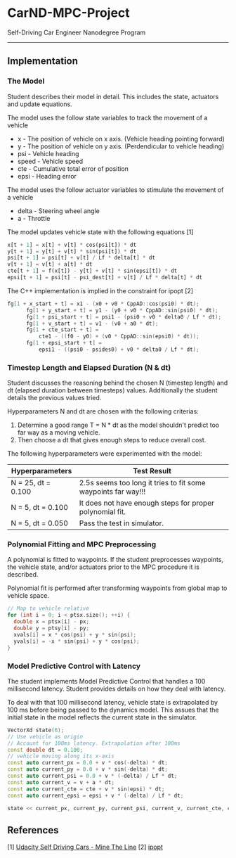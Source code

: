 # CarND-MPC-Project
Self-Driving Car Engineer Nanodegree Program

---

## Implementation

### The Model
Student describes their model in detail. This includes the state, actuators and update equations.

The model uses the follow state variables to track the movement of a vehicle
- x - The position of vehicle on x axis. (Vehicle heading pointing forward)
- y - The position of vehicle on y axis. (Perdendicular to vehicle heading)
- psi - Vehicle heading
- speed - Vehicle speed
- cte - Cumulative total error of position
- epsi - Heading error

The model uses the follow actuator variables to stimulate the movement of a vehicle
- delta - Steering wheel angle
- a - Throttle

The model updates vehicle state with the following equations [1]
```python
x[t + 1] = x[t] + v[t] * cos(psi[t]) * dt
y[t + 1] = y[t] + v[t] * sin(psi[t]) * dt
psi[t + 1] = psi[t] + v[t] / Lf * delta[t] * dt
v[t + 1] = v[t] + a[t] * dt
cte[t + 1] = f(x[t]) - y[t] + v[t] * sin(epsi[t]) * dt
epsi[t + 1] = psi[t] - psi_dest[t] + v[t] / Lf * delta[t] * dt
```

The C++ implementation is implied in the constraint for ipopt [2]
```cpp
fg[1 + x_start + t] = x1 - (x0 + v0 * CppAD::cos(psi0) * dt);
      fg[1 + y_start + t] = y1 - (y0 + v0 * CppAD::sin(psi0) * dt);
      fg[1 + psi_start + t] = psi1 - (psi0 + v0 * delta0 / Lf * dt);
      fg[1 + v_start + t] = v1 - (v0 + a0 * dt);
      fg[1 + cte_start + t] =
          cte1 - ((f0 - y0) + (v0 * CppAD::sin(epsi0) * dt));
      fg[1 + epsi_start + t] =
          epsi1 - ((psi0 - psides0) + v0 * delta0 / Lf * dt);

```

### Timestep Length and Elapsed Duration (N & dt)
Student discusses the reasoning behind the chosen N (timestep length) and dt (elapsed duration between timesteps) values. Additionally the student details the previous values tried.

Hyperparameters N and dt are chosen with the following criterias:
1. Determine a good range T = N * dt as the model shouldn't predict too far way as a moving vehicle.
2. Then choose a dt that gives enough steps to reduce overall cost.

The following hyperparameters were experimented with the model:

| Hyperparameters | Test Result |
|-------|--------|
| N = 25, dt = 0.100 | 2.5s seems too long it tries to fit some waypoints far way!!! |
| N = 5, dt = 0.100 | It does not have enough steps for proper polynomial fit.|
| N = 5, dt = 0.050 | Pass the test in simulator. |


### Polynomial Fitting and MPC Preprocessing
A polynomial is fitted to waypoints.
If the student preprocesses waypoints, the vehicle state, and/or actuators prior to the MPC procedure it is described.

Polynomial fit is performed after transforming waypoints from global map to vehicle space.
```cpp
// Map to vehicle relative
for (int i = 0; i < ptsx.size(); ++i) {
  double x = ptsx[i] - px;
  double y = ptsy[i] - py;
  xvals[i] = x * cos(psi) + y * sin(psi);
  yvals[i] = -x * sin(psi) + y * cos(psi);
}
```

### Model Predictive Control with Latency
The student implements Model Predictive Control that handles a 100 millisecond latency. Student provides details on how they deal with latency.

To deal with that 100 millisecond latency, vehicle state is extrapolated by 100 ms before being passed to the dynamics model. This assues that the initial state in the model reflects the current state in the simulator.
```cpp
VectorXd state(6);
// Use vehicle as origin
// Account for 100ms latency. Extrapolation after 100ms
const double dt = 0.100;
// vehicle moving along its x-axis
const auto current_px = 0.0 + v * cos(-delta) * dt;
const auto current_py = 0.0 + v * sin(-delta) * dt;
const auto current_psi = 0.0 + v * (-delta) / Lf * dt;
const auto current_v = v + a * dt;
const auto current_cte = cte + v * sin(epsi) * dt;
const auto current_epsi = epsi + v * (-delta) / Lf * dt;

state << current_px, current_py, current_psi, current_v, current_cte, current_epsi;
```

## References
[1] [Udacity Self Driving Cars - Mine The Line](https://classroom.udacity.com/nanodegrees/nd013/parts/40f38239-66b6-46ec-ae68-03afd8a601c8/modules/f1820894-8322-4bb3-81aa-b26b3c6dcbaf/lessons/338b458f-7ebf-449c-9ad1-611eb933b076/concepts/ee21948d-7fad-4821-b61c-0d69bbfcc425)
[2] [ipopt](https://projects.coin-or.org/Ipopt)